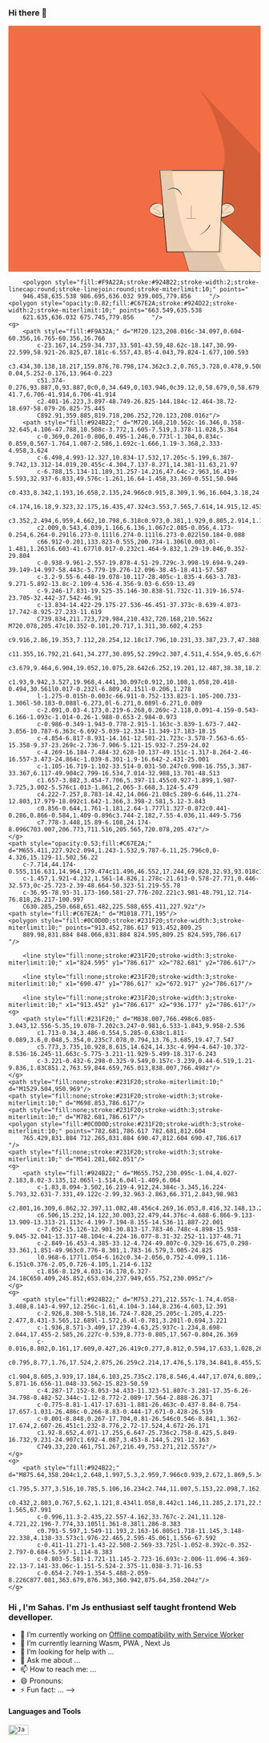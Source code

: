 ### Hi there 👋

<svg version="1.1" xmlns="http://www.w3.org/2000/svg" xmlns:xlink="http://www.w3.org/1999/xlink" x="0px" y="0px"
	 viewBox="0 0 1109 1080" style="enable-background:new 0 0 1109 1080;" xml:space="preserve">
<g id="Layer_1">
	<g>
		<rect x="0" style="fill:#F26D43;" width="1110" height="1080"/>
	</g>
	<path style="opacity:0.6;fill:#C2552F;" d="M806.012,245.128c27.498,26.505,56.447,61.301,79.825,105.975
		c11.993,22.918,18.948,42.581,32.857,81.909c20.132,56.919,30.752,87.714,32.116,129.215c0.998,30.366-3.325,55.362-7.18,71.823
		l-10.033,222.662l173.325,159.593l1.065-453.718L806.012,245.128z"/>
	<polygon style="fill:#FDDFC3;stroke:#231F20;stroke-width:2;stroke-miterlimit:10;" points="768.26,990.967 794.095,1077.964 
		1109.75,1079.64 1109.75,1017.792 933.109,853.49 926.543,990.967 	"/>
	<g>
		<path style="fill:#FDDFC3;" d="M675.841,789.97c-6.038-8.99-21.341-13.118-33.991-8.383
			c-12.495,4.677-22.295,17.959-20.119,30.178c1.954,10.97,12.724,16.388,23.472,21.795c10.344,5.204,30.17,12.124,35.735,5.127
			c2.301-2.893,0.281-5.797-1.583-18.733C676.397,799.425,679.948,796.084,675.841,789.97z"/>
		<path style="fill:#231F20;" d="M675.717,790.054c-1.189-1.658-2.612-3.137-4.229-4.382c-0.415-0.295-0.847-0.568-1.268-0.852
			c-0.415-0.295-0.855-0.55-1.309-0.783c-0.45-0.237-0.887-0.497-1.345-0.716l-1.404-0.593c-0.93-0.403-1.914-0.677-2.872-0.991
			c-0.991-0.219-1.956-0.52-2.961-0.648l-1.49-0.245l-1.503-0.14c-0.996-0.129-2.006-0.085-3.003-0.124
			c-4.006,0.042-7.946,0.8-11.643,2.12c-3.688,1.362-7.096,3.457-10.137,5.992c-3.073,2.508-5.671,5.62-7.617,9.109
			c-1.988,3.469-3.074,7.471-2.988,11.488c0.163,1.99,0.434,4.008,1.228,5.861c0.766,1.851,1.808,3.588,3.103,5.127
			c2.624,3.074,6.047,5.347,9.565,7.354c3.551,1.969,7.312,3.651,10.994,5.405c3.693,1.675,7.504,3.114,11.354,4.35
			c3.852,1.213,7.795,2.185,11.714,2.55c1.948,0.153,3.906,0.196,5.696-0.143c1.806-0.299,3.353-1.1,4.216-2.293
			c0.418-0.572,0.579-1.117,0.577-1.983c0.002-0.838-0.141-1.813-0.311-2.798c-0.342-1.974-0.764-4.017-1.081-6.062
			c-0.691-4.092-1.112-8.226-1.335-12.368c-0.242-4.141-0.221-8.296-0.051-12.415c0.084-2.059,0.182-4.113,0.06-6.142
			C677.552,793.701,676.84,791.755,675.717,790.054z M675.966,789.886c1.188,1.701,1.948,3.728,2.152,5.803
			c0.249,2.069,0.207,4.135,0.316,6.186c0.13,4.105,0.585,8.175,1.196,12.214c0.624,4.039,1.398,8.048,2.211,12.042
			c0.423,2,0.869,3.977,1.268,6.048c0.195,1.036,0.392,2.099,0.421,3.319c0.014,0.608-0.043,1.273-0.208,1.951
			c-0.193,0.671-0.487,1.352-0.882,1.885c-0.759,1.093-1.788,1.912-2.883,2.489c-1.096,0.584-2.245,0.915-3.37,1.117
			c-2.26,0.416-4.46,0.345-6.596,0.109c-4.268-0.506-8.329-1.631-12.283-2.98c-3.958-1.347-7.787-2.998-11.506-4.887
			c-3.682-1.903-7.282-3.909-10.804-6.141c-1.745-1.137-3.459-2.33-5.071-3.667c-1.593-1.359-3.102-2.822-4.435-4.449
			c-1.286-1.664-2.39-3.477-3.165-5.439c-0.801-1.958-1.164-4.053-1.35-6.147c0.016-1.05-0.106-2.11,0.042-3.156
			c0.052-0.524,0.078-1.053,0.153-1.574l0.291-1.554c0.075-0.525,0.214-1.033,0.363-1.539l0.433-1.526l0.562-1.482
			c0.177-0.5,0.381-0.988,0.623-1.458c1.798-3.826,4.316-7.344,7.455-10.229c0.794-0.711,1.587-1.425,2.455-2.049
			c0.431-0.315,0.836-0.667,1.289-0.951l1.358-0.854c0.888-0.598,1.879-1.027,2.815-1.546c0.979-0.436,1.97-0.858,2.983-1.205
			c2.035-0.674,4.12-1.222,6.248-1.414c2.114-0.293,4.253-0.245,6.359-0.104c4.21,0.382,8.338,1.463,12.072,3.328
			c1.879,0.906,3.63,2.047,5.264,3.322C673.341,786.671,674.787,788.175,675.966,789.886z"/>
	</g>
	<g>
		<path style="fill:#FDDFC3;" d="M938.332,792.887c1.351-1.799,9.686-12.542,23.215-13.166
			c17.011-0.784,32.397,14.884,31.855,28.501c-0.549,13.766-17.195,20.843-35.208,28.501c-6.937,2.949-18.195,7.735-22.307,3.5
			c-3.273-3.372,0.429-9.938,2.188-23.619C939.359,806.618,938.905,798.304,938.332,792.887z"/>
		<path style="fill:#231F20;" d="M938.187,792.847c1.154-1.814,2.425-3.324,3.856-4.825c1.421-1.478,2.966-2.855,4.647-4.065
			c1.674-1.223,3.497-2.245,5.395-3.125c0.976-0.373,1.927-0.831,2.944-1.105c0.503-0.153,1.004-0.319,1.512-0.454l1.549-0.32
			c4.145-0.845,8.491-0.572,12.558,0.526c4.082,1.09,7.891,3.069,11.188,5.644c3.28,2.603,6.081,5.777,8.206,9.346
			c2.097,3.569,3.578,7.572,3.78,11.727c0.256,4.137-0.946,8.367-3.382,11.726c-2.434,3.358-5.604,6.086-8.986,8.395
			c-3.384,2.319-6.951,4.343-10.604,6.141c-3.646,1.819-7.343,3.497-11.05,5.115c-3.697,1.626-7.436,3.304-11.417,4.555
			c-1.992,0.626-4.052,1.134-6.254,1.315c-1.101,0.085-2.244,0.085-3.43-0.12c-1.173-0.206-2.446-0.663-3.489-1.55
			c-1.024-0.882-1.787-2.188-2.019-3.468c-0.226-1.26-0.163-2.413-0.051-3.504c0.268-2.162,0.759-4.134,1.229-6.108
			c0.954-3.926,1.825-7.814,2.466-11.763c0.633-3.945,1.108-7.931,1.295-11.943c0.089-2.005,0.168-4.016,0.176-6.03
			C938.318,796.916,938.252,794.98,938.187,792.847z M938.476,792.927c1.355,7.892,1.537,16.2,0.702,24.314
			c-0.42,4.068-1.15,8.115-1.968,12.076c-0.381,1.976-0.82,3.948-1.01,5.806c-0.079,0.918-0.082,1.802,0.063,2.536
			c0.161,0.718,0.507,1.212,1.002,1.659c1.009,0.848,2.8,1.089,4.618,0.935c1.833-0.145,3.726-0.597,5.605-1.121
			c3.769-1.079,7.469-2.619,11.208-4.156c7.454-3.103,14.978-6.006,21.87-10.04c3.386-2.068,6.659-4.452,9.051-7.612
			c2.423-3.128,3.559-7.138,3.236-11.062c0.012-0.494-0.098-0.978-0.193-1.462l-0.276-1.451c-0.271-0.947-0.569-1.89-0.904-2.813
			c-0.436-0.889-0.795-1.807-1.285-2.662c-0.529-0.835-0.96-1.721-1.56-2.505c-2.247-3.233-5.104-6.008-8.293-8.245
			c-3.175-2.259-6.692-4.009-10.403-5.084c-0.94-0.21-1.864-0.522-2.818-0.656c-0.956-0.11-1.907-0.307-2.868-0.354
			c-0.962-0.009-1.927-0.087-2.89-0.066c-0.957,0.099-1.933,0.077-2.88,0.281C950.795,782.328,943.743,787.035,938.476,792.927z"/>
	</g>
	<path style="opacity:0.66;fill:none;stroke:#C38D66;stroke-width:3;stroke-miterlimit:10;" d="M663.979,789.687
		c-23.015,6.978-28.435,10.694-28.105,12.816c0.479,3.08,12.817,1.15,23.57,9.883c6.549,5.319,11.487,13.763,9.518,16.291
		c-1.485,1.907-7.591,1.333-27.581-9.229"/>
	<path style="opacity:0.66;fill:none;stroke:#C38D66;stroke-width:3;stroke-miterlimit:10;" d="M950.68,790.059
		c23.283-3.091,22.966-2.395,23.283-1.047c0.478,2.029-5.129,4.759-17.58,15.468c-5.156,4.434-15.599,14.629-13.543,18.238
		c1.329,2.333,8.365,2.765,35.314-7.165"/>
	<polygon style="fill:#FDDFC3;stroke:#231F20;stroke-width:3;stroke-miterlimit:10;" points="666.473,635.538 946.458,635.538 
		928.016,992.644 696.651,992.644 	"/>
	<g>
		<path style="fill:none;" d="M859.553,713.386"/>
	</g>
	<g>
		<path style="fill:none;" d="M795.844,688.238"/>
	</g>
	<g>
		<path style="fill:#231F20;" d="M887.232,876.869c-3.214,5.643-6.971,10.97-11.229,15.846c-4.257,4.878-8.989,9.323-14.12,13.227
			c-5.13,3.9-10.587,7.358-16.341,10.21c-5.736,2.882-11.719,5.244-17.844,7.087c6.049-2.082,11.915-4.668,17.495-7.751
			c5.597-3.052,10.858-6.684,15.755-10.719c4.899-4.039,9.363-8.577,13.331-13.499c3.969-4.921,7.416-10.243,10.318-15.834
			c0.381-0.736,1.287-1.023,2.022-0.642c0.736,0.381,1.023,1.287,0.642,2.022C887.252,876.832,887.24,876.853,887.232,876.869z"/>
	</g>
	<line style="fill:none;stroke:#231F20;stroke-miterlimit:10;" x1="803.638" y1="790.541" x2="803.638" y2="846.188"/>
	<line style="fill:none;stroke:#231F20;stroke-miterlimit:10;" x1="824.595" y1="846.188" x2="782.681" y2="846.188"/>
	<g>
		<path style="fill:none;" d="M762.562,721.231"/>
	</g>
	<polygon style="fill:#E1C6AD;" points="954.819,1077.548 794.31,1076.978 769.872,993.324 928.55,993.324 935.434,856.152 
		942.811,863.885 938.014,999.028 917.303,999.028 	"/>
	<path style="opacity:0.71;fill:#E1C6AD;" d="M666.473,634.266h53.261c0,0,36.141,309.949,97.011,356.701H698.81L666.473,634.266z"
		/>
	<g>
		<path style="fill:#231F20;" d="M698.853,722.392c5.103-4.715,11.572-8.085,18.547-9.555c3.486-0.758,7.105-0.927,10.687-0.636
			c3.586,0.324,7.098,1.274,10.427,2.62c3.31,1.403,6.426,3.249,9.233,5.475c2.761,2.28,5.252,4.877,7.313,7.774
			c4.214,5.734,6.738,12.577,7.502,19.469c-1.995-6.642-5.028-12.862-9.356-18.04c-4.264-5.193-9.687-9.407-15.843-11.91
			c-6.108-2.625-12.924-3.411-19.556-2.457C711.161,716.102,704.7,718.675,698.853,722.392z"/>
	</g>
	
		<polygon style="fill:#F9A22A;stroke:#924B22;stroke-width:2;stroke-linecap:round;stroke-linejoin:round;stroke-miterlimit:10;" points="
		946.458,635.538 986.695,636.032 939.005,779.856 	"/>
	<polygon style="opacity:0.82;fill:#C67E2A;stroke:#924D22;stroke-width:2;stroke-miterlimit:10;" points="663.549,635.538 
		621.635,636.032 675.745,779.856 	"/>
	<g>
		<path style="fill:#F9A32A;" d="M720.123,208.016c-34.097,0.604-60.356,16.765-60.356,16.766
			c-23.167,14.259-34.737,33.501-43.59,48.62c-18.147,30.99-22.599,58.921-26.825,87.181c-6.557,43.85-4.043,79.824-1.677,100.593
			c3.434,30.138,18.217,159.876,78.798,174.362c3.2,0.765,3.728,0.478,9.508,0.223c0.908-0.04,5.252-0.176,13.964-0.223
			c51.374-0.276,93.887,0,93.887,0c0,0,34.649,0,103.946,0c39.12,0,58.679,0,58.679,0l0,0c6.674-41.7,6.706-41.914,6.706-41.914
			c2.401-16.223,3.897-48.749-26.825-144.184c-12.464-38.72-18.697-58.079-26.825-75.445
			C892.91,359.885,819.718,206.252,720.123,208.016z"/>
		<path style="fill:#924B22;" d="M720.168,210.562c-16.346,0.358-32.645,4.106-47.788,10.508c-3.772,1.605-7.519,3.378-11.028,5.364
			c-0.369,0.201-0.806,0.495-1.246,0.773l-1.304,0.834c-0.859,0.567-1.764,1.087-2.586,1.692c-1.666,1.19-3.368,2.333-4.958,3.624
			c-6.498,4.993-12.327,10.834-17.532,17.205c-5.199,6.387-9.742,13.312-14.019,20.455c-4.304,7.137-8.271,14.381-11.63,21.97
			c-6.788,15.134-11.189,31.257-14.216,47.64c-2.963,16.419-5.593,32.937-6.833,49.576c-1.261,16.64-1.458,33.369-0.551,50.046
			c0.433,8.342,1.193,16.658,2.135,24.966c0.915,8.309,1.96,16.604,3.18,24.874c2.43,16.541,5.625,32.977,9.763,49.179
			c4.174,16.18,9.323,32.175,16.435,47.324c3.553,7.565,7.614,14.915,12.453,21.74c4.829,6.811,10.462,13.138,17.18,18.138
			c3.352,2.494,6.959,4.662,10.798,6.318c0.973,0.381,1.929,0.805,2.914,1.15c0.995,0.316,1.968,0.704,2.982,0.96
			c2.009,0.543,4.039,1.166,6.136,1.067c2.085-0.056,4.173-0.254,6.264-0.291l6.273-0.111l6.274-0.111l6.273-0.022l50.184-0.088
			c66.912-0.201,133.823-0.555,200.734-1.306l0.003,0l-1.481,1.263l6.603-41.677l0.017-0.232c1.464-9.832,1.29-19.846,0.352-29.804
			c-0.938-9.961-2.557-19.878-4.51-29.729c-3.998-19.694-9.249-39.149-14.997-58.443c-5.779-19.276-12.096-38.45-18.411-57.587
			c-3.2-9.55-6.448-19.078-10.117-28.405c-1.835-4.663-3.783-9.271-5.892-13.8c-2.109-4.536-4.356-9.03-6.659-13.49
			c-9.246-17.831-19.525-35.146-30.838-51.732c-11.319-16.574-23.705-32.442-37.542-46.91
			c-13.834-14.422-29.175-27.536-46.451-37.373c-8.639-4.873-17.742-8.925-27.233-11.619
			C739.834,211.723,729.984,210.432,720.168,210.562z M720.078,205.47c10.352-0.101,20.717,1.311,30.602,4.253
			c9.916,2.86,19.353,7.112,28.254,12.18c17.796,10.231,33.387,23.7,47.388,38.407c13.999,14.757,26.458,30.857,37.819,47.635
			c11.355,16.792,21.641,34.277,30.895,52.299c2.307,4.511,4.554,9.05,6.679,13.669c2.131,4.624,4.093,9.319,5.933,14.049
			c3.679,9.464,6.904,19.052,10.075,28.642c6.252,19.201,12.487,38.38,18.218,57.775c5.692,19.389,10.891,38.949,14.842,58.818
			c1.93,9.942,3.527,19.968,4.441,30.097c0.912,10.108,1.058,20.418-0.494,30.561l0.017-0.232l-6.809,42.151l-0.206,1.278
			l-1.275-0.015h-0.003c-66.911-0.752-133.823-1.105-200.733-1.306l-50.183-0.088l-6.273,0l-6.271,0.089l-6.271,0.089
			c-2.091,0.03-4.173,0.219-6.268,0.269c-2.118,0.091-4.159-0.543-6.166-1.093c-1.014-0.26-1.988-0.653-2.984-0.973
			c-0.986-0.349-1.943-0.778-2.915-1.163c-3.839-1.673-7.442-3.856-10.787-6.363c-6.692-5.039-12.334-11.349-17.183-18.15
			c-4.854-6.817-8.931-14.161-12.501-21.723c-3.578-7.563-6.65-15.358-9.37-23.269c-2.736-7.906-5.121-15.932-7.259-24.02
			c-4.269-16.184-7.484-32.628-10.137-49.151c-1.317-8.264-2.46-16.557-3.473-24.864c-1.039-8.301-1.9-16.642-2.431-25.001
			c-1.105-16.719-1.102-33.514-0.031-50.247c0.998-16.755,3.387-33.367,6.117-49.904c2.799-16.534,7.014-32.988,13.701-48.513
			c1.657-3.882,3.454-7.706,5.397-11.455c0.927-1.899,1.987-3.725,3.002-5.576c1.013-1.861,2.065-3.668,3.124-5.479
			c4.222-7.257,8.783-14.42,14.066-21.08c5.289-6.646,11.274-12.803,17.979-18.092c1.642-1.366,3.398-2.581,5.12-3.843
			c0.856-0.644,1.761-1.181,2.64-1.777l1.327-0.872c0.441-0.286,0.866-0.584,1.409-0.896c3.744-2.182,7.55-4.036,11.449-5.756
			c7.778-3.448,15.89-6.108,24.174-8.096C703.007,206.773,711.516,205.565,720.078,205.47z"/>
	</g>
	<path style="opacity:0.53;fill:#C67E2A;" d="M655.411,227.92c2.094,1.243-1.532,9.787-6.11,25.796c0,0-4.326,15.129-11.502,56.22
		c-7.714,44.174-0.555,116.631,14.964,179.474c11.496,46.552,17.244,69.828,32.93,93.018c14.321,21.172,36.213,43.74,31.001,50.612
		c-1.457,1.921-4.232,1.561-14.826,1.278c-21.613-0.578-27.771,0.446-32.573,0c-25.723-2.39-48.664-50.323-51.219-55.78
		c-36.95-78.93-31.173-160.581-27.776-202.221c3.981-48.791,12.714-76.818,26.217-100.997
		C630.285,250.668,651.482,225.588,655.411,227.92z"/>
	<path style="fill:#C67E2A;" d="M1018.771,195"/>
	<polygon style="fill:#0C0D0D;stroke:#231F20;stroke-width:3;stroke-miterlimit:10;" points="913.452,786.617 913.452,809.25 
		889.98,831.884 848.066,831.884 824.595,809.25 824.595,786.617 	"/>
	
		<line style="fill:none;stroke:#231F20;stroke-width:3;stroke-miterlimit:10;" x1="824.595" y1="786.617" x2="782.681" y2="786.617"/>
	
		<line style="fill:none;stroke:#231F20;stroke-width:3;stroke-miterlimit:10;" x1="690.47" y1="786.617" x2="672.917" y2="786.617"/>
	
		<line style="fill:none;stroke:#231F20;stroke-width:3;stroke-miterlimit:10;" x1="913.452" y1="786.617" x2="936.177" y2="786.617"/>
	<g>
		<path style="fill:#231F20;" d="M838.007,766.498c6.085-3.043,12.556-5.35,19.078-7.202c3.247-0.981,6.533-1.843,9.958-2.536
			c1.713-0.34,3.486-0.554,5.285-0.638c1.811-0.089,3.6,0.048,5.354,0.235c7.078,0.794,13.76,3.685,19.47,7.547
			c5.773,3.735,10.928,8.615,14.624,14.33c-4.994-4.647-10.372-8.536-16.245-11.663c-5.775-3.211-11.929-5.499-18.317-6.243
			c-3.221-0.432-6.298-0.325-9.549,0.157c-3.239,0.44-6.519,1.21-9.836,1.83C851.2,763.59,844.659,765.013,838.007,766.498z"/>
	</g>
	<path style="fill:none;stroke:#231F20;stroke-miterlimit:10;" d="M1529.504,950.969"/>
	<path style="fill:none;stroke:#231F20;stroke-width:3;stroke-miterlimit:10;" d="M698.853,786.617"/>
	<path style="fill:none;stroke:#231F20;stroke-width:3;stroke-miterlimit:10;" d="M782.681,786.617"/>
	<polygon style="fill:#0C0D0D;stroke:#231F20;stroke-width:3;stroke-miterlimit:10;" points="782.681,786.617 782.681,812.604 
		765.429,831.884 712.265,831.884 690.47,812.604 690.47,786.617 	"/>
	<path style="fill:none;stroke:#231F20;stroke-width:3;stroke-miterlimit:10;" d="M541.281,602.051"/>
	<g>
		<path style="fill:#924B22;" d="M655.752,230.095c-1.04,4.027-2.183,8.02-3.135,12.065l-1.514,6.04l-1.409,6.064
			c-1.83,8.094-3.502,16.219-4.912,24.384c-3.345,16.224-5.793,32.631-7.331,49.122c-2.99,32.963-2.863,66.371,2.843,98.983
			c2.801,16.309,6.862,32.397,11.082,48.456c4.269,16.053,8.416,32.148,13.282,47.983c4.853,15.839,10.644,31.367,17.638,46.37
			c6.506,15.232,14.122,30.003,22.479,44.376c-4.688-6.866-9.133-13.909-13.313-21.113c-4.199-7.194-8.155-14.536-11.887-22.001
			c-7.052-15.126-12.901-30.813-17.783-46.748c-4.898-15.938-9.045-32.041-13.317-48.104c-4.224-16.077-8.31-32.252-11.137-48.71
			c-2.849-16.453-4.385-33.12-4.724-49.807c-0.329-16.675,0.298-33.361,1.851-49.963c0.776-8.301,1.783-16.579,3.005-24.825
			l0.968-6.177l1.054-6.162c0.34-2.056,0.752-4.099,1.116-6.151c0.376-2.05,0.726-4.105,1.214-6.132
			c1.856-8.129,4.031-16.178,6.327-24.18C650.409,245.852,653.034,237.949,655.752,230.095z"/>
	</g>
	<g>
		<path style="fill:#924B22;" d="M753.271,212.557c-1.74,4.058-3.408,8.143-4.997,12.256c-1.61,4.104-3.144,8.236-4.603,12.391
			c-2.926,8.308-5.518,16.724-7.828,25.205c-1.205,4.225-2.477,8.431-3.565,12.689l-1.572,6.4l-0.781,3.201l-0.694,3.221
			c-1.936,8.571-3.409,17.239-4.63,25.937c-1.234,8.698-2.044,17.455-2.585,26.227c-0.539,8.773-0.805,17.567-0.804,26.369
			c-0.016,8.802,0.161,17.609,0.427,26.419c0.277,8.812,0.594,17.633,1.028,26.421c0.462,8.794,1.101,17.578,1.873,26.349
			c0.795,8.77,1.76,17.524,2.875,26.259c2.214,17.476,5.178,34.841,8.455,52.173c3.259,17.315,7.013,34.538,11.285,51.632
			c1.904,8.605,3.939,17.184,6.103,25.735c2.178,8.546,4.447,17.074,6.809,25.582c-5.871-16.656-11.048-33.562-15.823-50.59
			c-4.287-17.152-8.053-34.433-11.323-51.807c-3.281-17.35-6.26-34.798-8.482-52.344c-1.12-8.772-2.089-17.564-2.888-26.371
			c-0.775-8.81-1.417-17.631-1.881-26.463c-0.437-8.84-0.754-17.657-1.031-26.486c-0.266-8.83-0.444-17.671-0.428-26.519
			c-0.001-8.848,0.267-17.704,0.81-26.546c0.546-8.841,1.362-17.674,2.607-26.451c1.232-8.776,2.72-17.524,4.672-26.171
			c1.92-8.652,4.071-17.255,6.647-25.736c2.758-8.425,5.849-16.732,9.231-24.907c1.692-4.087,3.453-8.144,5.291-12.163
			C749.33,220.461,751.267,216.49,753.271,212.557z"/>
	</g>
	<g>
		<path style="fill:#924B22;" d="M875.64,358.204c1,2.648,1.997,5.3,2.959,7.966c0.939,2.672,1.869,5.349,2.758,8.041
			c1.795,5.377,3.516,10.785,5.106,16.234c2.744,11.007,5.153,22.098,7.162,33.264c1.008,5.582,1.931,11.179,2.739,16.793
			c0.432,2.803,0.767,5.62,1.121,8.434l1.058,8.442c1.146,11.285,2.171,22.589,2.585,33.927c1.044,22.666,0.422,45.395-1.565,67.991
			c-0.996,11.3-2.435,22.557-4.162,33.767c-2.241,11.128-4.721,22.196-7.774,33.105l1.361-8.38l1.286-8.383
			c0.791-5.597,1.549-11.193,2.163-16.805c1.718-11.145,3.148-22.338,4.138-33.573c1.976-22.465,2.595-45.061,1.556-67.592
			c-0.411-11.271-1.43-22.508-2.569-33.725l-1.052-8.392c-0.352-2.797-0.684-5.597-1.114-8.383
			c-0.803-5.581-1.721-11.145-2.723-16.693c-2.006-11.096-4.369-22.13-7.141-33.06c-1.151-5.524-2.375-11.038-3.71-16.53
			c-0.654-2.749-1.354-5.488-2.059-8.226C877.081,363.679,876.363,360.942,875.64,358.204z"/>
	</g>
</g>
<g id="Layer_2">
	<path style="fill:#ED9C8A;" d="M533.064,708H209.651C173.945,708,145,679.055,145,643.349V520.651
		C145,484.945,173.945,456,209.651,456h266.697C512.055,456,541,484.945,541,520.651v179.412C541,704.447,537.447,708,533.064,708z"
		/>
</g>
<g id="Layer_3">
	<path style="fill:#ED9C8A;" d="M573.5,652.56L541,689v-74C541,615,557.17,633.87,573.5,652.56z"/>
	<line style="fill:none;" x1="573.5" y1="671.56" x2="541" y2="708"/>
	<path style="fill:none;" d="M541,634c0,0,16.17,18.87,32.5,37.56"/>
	<g>
		<g>
			<path style="fill:#FFFFFF;" d="M205.751,571.154c0.144,0.216,0.216,0.216,0.432,0.216c1.08-0.216,1.8,0.576,2.593,1.009
				c0.575,0.287,0.936,0.936,1.008,1.655c0.072,1.513,0.072,2.953,0,4.393v0.433c0.216,2.592-0.072,5.256,0.359,7.92
				c0.576,3.169,0.937,6.48,1.009,9.793c0,0.216,0,0.504,0.288,0.864c1.584-0.216,3.24-0.504,4.896-0.792
				c0.071,0,0.144,0,0.144-0.072c0.864-1.151,2.16-0.647,3.312-0.864h0.576c1.368-0.144,1.224-0.216,1.584-1.512
				c0.432-1.584-0.145-3.097,0-4.681c0.504-4.968,0.072-9.937,0.216-14.977c0-0.576-0.144-1.225-0.216-1.873
				c-0.072-0.432,0-0.936,0.36-1.08c0.647-0.216,0.792-0.863,1.512-0.863c0.576,0.071,0.72,0.576,0.792,1.008
				c0.288,1.08,0.36,2.304,0.432,3.456c0,0.504,0,1.008,0.072,1.44c0.145,1.656,0.36,3.312,0.36,4.969
				c0.072,1.728,0,3.312,0.216,5.04c0,0.144,0.145,0.288,0.504,0.36c0.145-4.033-0.216-11.665-0.216-12.529
				c0-1.656,1.296,1.944,1.296,3.168c0.145,2.664,0.216,5.257,0.504,7.849c0,0.576-0.144,2.376-0.071,2.952
				c0.071,2.521-0.072,5.041,0.216,7.561c0.144,1.656,0.216,3.24-0.072,4.896c-0.072,0.433,0.216,0.864,0.288,1.297
				c0.288,1.943,0.504,3.96,0.288,5.904v0.792c0.432,1.512,0.36,3.096,0.432,4.681c0.072,0.863-0.144,1.8-0.071,2.735
				c0,0.576-0.36,1.152-0.864,1.585c-0.433,0.432-0.72,0.936-0.864,1.512c-0.144,0.36,0.72,0.432,0.216,0.792
				c-0.576,0.504-1.08,1.08-1.8,1.296c-0.504,0.145-0.937,0.36-1.44,0.648c-1.08-0.576-1.368-1.512-1.224-2.664
				c0.071-0.216,0.144-0.504,0.071-0.648c-0.432-2.016-0.287-4.104-0.287-6.12c0.071-1.225-0.288-2.448-0.217-3.673
				c0-1.296-0.071-2.52-0.216-3.816c-0.072-0.647-0.216-1.439,0.433-2.016c0.071-0.072,0.071-0.36,0.071-0.36
				c-0.864-0.647-0.432-1.512-0.504-2.232c-0.072-0.359-0.216-0.575-0.576-0.575c-0.647,0-1.296,0-1.944,0.071
				c-2.376,0.072-4.824-0.071-7.272,0.288c-0.216,0-0.432,0.072-0.647,0.145c-0.288,0.647-0.072,1.224,0,1.872
				c0,0.792,0.288,1.512,0,2.376c-0.072,0.216,0,0.432,0.071,0.648c0.217,0.792,0.145,1.439,0,2.376
				c-0.288,1.656-0.288,2.664-0.288,4.032c0,1.08,0.145,1.8,0.072,2.88c-0.072,0.576-0.216,1.656-0.072,2.089
				c0.36,0.863,0,1.728,0.145,2.592c0.072,0.432-0.216,0.648-0.648,0.648c-1.439,0.144-3.888,1.08-4.32-0.072
				c-0.072-0.216-0.432-0.145-0.647,0.504c-0.36,1.008-1.944,0.576-3.024,0.648c-0.288-0.433-0.433-0.937-0.433-1.44
				c0-2.017-0.216-3.96-0.288-5.904c-0.071-1.44,0.072-2.881,0.072-4.249c-0.144-2.231,0-5.112,0-7.416
				c0-0.721-0.144-0.721-0.864-0.937c-0.792-0.288-1.728-0.144-2.231-1.008c0.575-0.36,1.296-0.504,1.872-0.648
				c0.936-0.288,1.151-0.647,1.08-1.584c-0.288-3.24-0.36-6.192-0.288-9.433c0-4.681,0.071-9.36,0-14.113
				c0-0.504,0.071-1.008-0.145-1.44c-0.288-0.647-0.144-1.296,0.072-1.943c0.216-0.433,0.36-0.576,0.72-0.648
				C203.734,570.29,204.887,570.29,205.751,571.154z"/>
			<path style="fill:#FFFFFF;" d="M241.534,590.74c-0.144,0.504-1.368,0.359-1.512,0.864c0.288,0.288,0.647,0.144,0.936-0.072
				c1.585-0.864,2.809-1.225,4.753-0.504c0.36,0.144,0.792,0.288,1.08,0.432c0.72,0.36,0.864,0.36,1.44,0.72l0.792,0.505
				c1.008,0.647,2.376,3.6,2.592,5.904c0.145,1.728,0,2.88-0.576,4.608c-0.288,0.72-0.432,1.584-1.368,1.872
				c-0.288,0.072-0.288,0.288-0.359,0.504c-1.152,0.648-1.729,1.368-3.385,2.017c-0.792,0.288-1.44,0.72-2.16,1.008
				c-1.008,0.36-1.8,1.008-2.952,1.656c0.576,1.656,0.864,3.24,1.8,4.608c0.576,0.792,1.08,0.936,1.656,1.728
				c0.792,1.08,1.513,1.297,2.736,0.864c3.601-1.368,4.824-1.152,8.064-3.384c1.08-0.721,1.08-1.009,2.377-1.368
				c0.72-0.288,1.151-0.648,1.8-1.08c0.216-0.145,0.432-0.433,0.864-0.288c0.216,1.584-0.721,1.728-1.513,2.448
				c-0.359,0.288-0.72,0.432-1.008,0.936c-0.72,0.721-3.456,2.448-3.744,2.593c-1.584,0.792-0.937,0.359-2.376,1.439
				c-0.36,0.217-1.44,0.793-1.801,1.08c-1.151,0.793-2.376,0.793-2.952,1.225c-1.368,1.008-3.528,1.008-5.185,1.08
				c-1.008,0-2.304-0.36-3.24-1.296c-1.728-1.656-3.024-3.169-3.744-5.4c-0.144-0.288-0.144-0.504-0.216-0.721
				c-0.288-1.151-0.576-1.656-0.648-2.808c0-0.576-0.072-2.593-0.144-3.816c-0.145-2.232,0.144-5.688,0.647-7.849
				c0.576-2.593,1.152-5.185,2.809-7.345c0.937-1.152,2.017-1.944,3.456-2.232C240.67,590.668,241.391,590.452,241.534,590.74z
				 M239.303,616.23c0.792,1.296,1.512,2.592,2.952,3.24c0.071-0.145,0.144-0.216,0.216-0.288c-0.576-0.72-1.08-1.513-1.729-2.16
				c-0.72-0.721-0.792-1.729-1.368-2.593C238.87,615.078,238.942,615.654,239.303,616.23z M241.822,594.124
				c-0.792,1.009-1.08,2.952-1.152,4.177c-0.216,2.521,0.145,5.185-0.144,7.633c0,0.504-0.072,1.224,0.072,1.8
				c0.504-0.072,1.224-0.864,1.512-1.008c1.08-0.721,1.872-1.513,2.809-2.088c1.224-0.793,1.08-1.873,1.439-3.528
				c0.072-0.217,0.072-0.793,0.145-1.009c0.216-1.008,0-2.448-0.216-3.096c-0.36-1.08-0.576-1.656-0.721-2.448
				c-0.144-0.576-0.432-1.297-0.863-1.513C243.118,592.324,242.83,592.756,241.822,594.124z M243.982,619.326
				c-0.288-0.647-0.647-0.936-1.152-1.008C243.047,618.822,243.263,619.183,243.982,619.326z"/>
			<path style="fill:#FFFFFF;" d="M284.88,571.803c0.359,1.151,1.08,2.088,1.368,3.24c0.72,2.376,0.936,4.824,0.647,7.345
				c-0.216,1.224-0.359,2.448-0.576,3.672c-0.144,0.72,0,1.152-0.359,1.8c-0.504,0.937-0.576,2.089-0.792,3.097
				c-0.433,1.584-1.152,2.809-1.297,4.465c-0.071,1.08-1.151,2.231-1.512,3.384c-0.072,0.288-0.144,1.584-0.072,1.872
				c0.145,1.08,0.36,1.584,0.288,2.017c-0.359,2.016-0.071,3.96-0.216,5.904c-0.216,3.24,0.504,6.337,1.368,9.36
				c0.216,0.721,0.36,1.368,1.296,1.152c0.36,0,0.576,0.216,0.864,0.433c0.792,0.575,1.584,0.575,2.376,0.071
				c1.296-0.647,1.584-0.72,2.664-1.8c0.648-0.648,1.368-1.225,3.457-2.952c0.936-0.721,1.872-1.225,2.952-1.513
				c0.288,0.36,0.216,0.648,0,0.937c-0.144,0.144-0.36,0.36-0.576,0.504c-1.44,0.864-1.512,1.729-2.88,2.593
				c-0.721,0.647-2.448,2.735-3.528,3.168c-0.36,0.144-0.576,0.288-0.864,0.504c-0.36,0.792-1.368,1.008-2.376,1.008
				c-0.505,0.504-1.08,0.576-1.801,0.433c-1.296-0.288-2.448-0.864-3.456-1.585c-1.44-1.008-2.952-1.943-3.96-3.384
				c-1.009-1.296-1.44-2.88-1.801-4.465c-0.144-0.863-0.288-1.943-0.72-2.735c-0.288,0.432-0.648,0.936-0.792,1.224
				c-0.721,1.296-1.44,3.456-2.16,4.393c-1.297,1.8-1.44,2.736-2.736,4.032c-0.288,0.288-0.576,0.288-0.504,0.648
				c0,0.359-0.937,0.504-1.152,0.647c-1.8,0.721-2.593,1.008-4.248-0.288l-1.08-0.864c-0.36-0.359-0.793-0.647-1.585-0.72
				c0.864,0.72,1.297,1.729,2.16,2.232c-0.432,0.36-1.151,0.288-1.368,0.072c-0.647-0.576-1.296-1.08-1.8-1.801
				c-1.512-2.016-2.088-4.32-2.232-6.769c-0.288-3.672-0.288-7.416-0.359-11.089c-0.072-4.896-0.288-9.793-0.217-14.689
				c0-2.592-0.216-5.185,0-7.849c0.072-0.576,0.072-1.152,0.217-1.728c0-0.433,0-0.937,0.288-1.297c0.359-0.288,0.792,0,1.151-0.144
				c0.648-0.145,1.152-0.576,1.729-0.937c1.296-0.936,2.664-0.504,3.168,1.009c0.145,0.504,0.648,1.008,0.288,1.656
				c-0.071,0.144,0,0.432,0.145,0.575c0.936,1.44,1.08,3.024,1.224,4.608c0.216,4.033,0.504,8.065,0.433,12.17
				c0,1.008-0.145,2.016-0.145,3.096c0,2.305,0.072,4.681,0.288,7.057c0.145,0.937,0,1.872-0.072,2.809
				c-0.144,1.872,0.072,3.816-0.288,5.688c-0.144,1.08,0.505,1.944,1.009,2.808c0.216,0.505,0.576,0.288,1.008,0.217
				c1.44-0.217,1.944-1.152,2.664-2.305c1.872-2.952,3.097-6.049,4.032-7.2c0.36-0.433,0.576-1.225,0.504-1.872
				c-0.288-1.513-0.071-2.305-0.216-3.816c-0.288-2.665-0.432-4.249-0.216-6.265c0.288-3.816,0-7.272,0.216-11.089
				c0.145-2.521,0.072-5.041-0.144-7.561c0-0.576,0.288-1.152,0.288-1.729s0.144-0.937,0.647-1.296
				c0.721-0.504,0.792-1.368,1.44-1.944c1.296-0.937,2.664-1.44,4.248-1.296c0.433,0,0.864-0.072,1.297-0.072
				C283.439,570.506,284.592,571.011,284.88,571.803z M278.615,572.091c0.647,0.359,1.08,0,1.8-0.433
				C279.623,571.658,279.119,571.586,278.615,572.091z M280.919,610.542c0.288-1.729,0.145-5.688-0.359-6.48
				C280.127,605.934,280.631,609.966,280.919,610.542z M281.136,573.53c-0.36,0.145-0.576,0.288-0.505,0.721
				c0.288,1.296,0.145,1.656,0.145,2.88l0.072,1.368c0.359,2.304,0.504,4.824,0.72,7.272c0.144,1.656,0.216,3.312-0.072,4.896
				c-0.216,1.225-0.576,2.521,0.145,3.816c1.224-1.872,1.368-4.681,1.872-6.696c0.576-2.377,0.936-4.032,1.152-6.48
				c0.071-1.729-0.072-3.385-0.145-5.113c-0.072-1.08-0.792-1.943-1.44-2.808c-0.071-0.072-0.288-0.216-0.359-0.145
				C281.855,573.53,282.071,573.171,281.136,573.53z"/>
			<path style="fill:#FFFFFF;" d="M318.429,590.236c0,0.359-0.432,0.576-0.432,1.008c0.576,0.072,1.296,0.576,1.44-0.576
				c0-0.216,0.288-0.144,0.432-0.216c2.088-0.216,3.744,0.72,5.4,1.8c0.072,0,0.216,0.145,0.216,0.288
				c0.505,1.225,1.44,2.088,2.305,3.097c0.936,1.151,1.008,2.592,1.44,3.888c0.144,0.721,0.216,1.44,0.288,2.16
				c0,1.513,0.359,3.024,0.575,4.537c0.145,1.368,0.36,2.736-0.432,4.032c-0.288,0.504-0.432,1.224-0.432,1.8
				c0.071,1.656-0.505,3.024-1.297,4.393c-0.647,1.224-1.296,2.304-2.016,3.528c-0.576,0.936-1.584,1.152-2.521,1.512
				c-1.152-1.224,0.576-1.151,0.72-1.8c-0.432-0.216-0.863,0.072-1.151,0.216c-1.152,0.721-2.448,1.08-3.601,1.656
				c-0.937,0.504-1.872,0.504-2.88-0.072c-1.513-0.863-2.952-1.943-4.249-3.096c-1.512-1.44-2.52-3.312-3.096-5.4
				c-0.648-2.809-0.504-5.545-0.36-8.353c0-2.665,0.648-5.257,1.44-7.777c0.936-2.664,2.304-4.752,4.968-5.832
				c0.576-0.216,1.08-0.576,1.585-0.864C317.349,589.876,317.854,589.876,318.429,590.236z M318.069,593.836
				c-0.216,1.009-0.721,1.872-0.937,2.881c-0.288,1.008-0.647,1.944-0.504,3.096c0.072,1.44,0.288,2.952,0.072,4.393
				c-0.145,1.08-0.216,2.088-0.072,3.097c0,0.792,0.072,1.656,0,2.448c-0.216,2.664,0.288,5.185,1.729,7.488
				c0.144,0.288,0.216,0.648,0.647,0.504c1.009-0.359,1.225,0.433,1.513,1.152c0.647-0.145,1.08-0.504,1.224-0.864
				c1.368-1.584,1.944-3.456,2.16-5.4c0.288-2.952,0.433-5.904,0.504-8.856l-0.144-6.049c-0.072-1.512-0.648-2.88-1.872-3.816
				c-0.648-0.504-1.296-0.792-2.017-0.36C319.653,593.908,318.861,593.98,318.069,593.836z M322.174,622.278
				c0.288-0.071,0.504-0.287,0.359-0.647c-0.071-0.36-0.288-0.216-0.647-0.145c-0.216,0.145-0.433,0.145-0.648,0.576
				C321.525,622.207,321.886,622.278,322.174,622.278z"/>
			<path style="fill:#FFFFFF;" d="M359.18,571.442c0.504,2.521,0.792,5.04,0.288,7.633c-0.432,2.448-0.72,5.616-0.72,8.137
				c0.072,1.872,0,3.672,0.144,5.473c0,0.504-0.144,1.008-0.216,1.512c-0.288,1.872-0.36,3.744-0.216,5.616
				c0.216,2.017-0.288,3.961-0.648,5.905c-0.144,0.792-0.216,1.655-0.72,2.448c-0.144,0.287-0.216,0.575-0.72,0.432
				c-0.36-0.145-0.36,0.504-0.648,0.792c-0.432,0.432-0.792-0.72-0.792-1.296c0-0.216-0.145-0.433-0.288-0.36
				c-0.648,0.433-0.648-0.144-0.72-0.432c-0.145-0.648-0.36-1.08-0.721-1.584c-0.647-1.009-0.72-2.16-0.647-3.385
				c0-0.216,0-0.36,0.071-0.576c-0.071-1.008,0-2.088-0.72-3.096c-0.72-1.08-0.288-2.16-0.288-3.312
				c-0.072-2.448-0.36-4.969-0.504-7.489c-0.072-1.439,0.072-2.88-0.36-4.248c-0.144-0.432-0.144-0.936-0.144-1.368l-0.216-3.816
				c-0.072-1.584,0.288-3.24,0.071-4.896c-0.144-1.008,1.297-1.368,1.585-2.376c0.216-0.792,1.008-0.72,1.151-0.144
				c0.433,2.231,1.44,2.088,1.009-0.721c-0.217-1.512,1.008-1.439,2.088-1.296C357.452,569.21,358.82,569.786,359.18,571.442z
				 M356.66,614.358c1.224,0.647,1.872,1.368,2.808,2.448c0.145,0.144,0.288,0.359,0.216,0.576c-0.216,0.504-0.144,0.936,0,1.439
				c0.145,0.576-0.216,1.08-0.72,1.296c-1.296,0.433-2.376,1.801-3.816,1.297c-0.792,0-1.584,0.359-2.088-0.072
				c-0.504-0.433-0.36-1.296-0.504-1.872c-0.072-0.36-0.217-0.721-0.288-1.08c-0.216-0.864,0-1.656,0.647-2.16
				c0.864-0.792,1.729-1.44,2.736-1.944C356.012,614.07,356.3,614.142,356.66,614.358z"/>
			<path style="fill:#FFFFFF;" d="M373.579,571.442c0.504,2.521,0.792,5.04,0.288,7.633c-0.432,2.448-0.72,5.616-0.72,8.137
				c0.072,1.872,0,3.672,0.144,5.473c0,0.504-0.144,1.008-0.216,1.512c-0.288,1.872-0.36,3.744-0.216,5.616
				c0.216,2.017-0.288,3.961-0.648,5.905c-0.144,0.792-0.216,1.655-0.72,2.448c-0.145,0.287-0.216,0.575-0.72,0.432
				c-0.36-0.145-0.36,0.504-0.648,0.792c-0.432,0.432-0.792-0.72-0.792-1.296c0-0.216-0.145-0.433-0.288-0.36
				c-0.648,0.433-0.648-0.144-0.72-0.432c-0.145-0.648-0.36-1.08-0.721-1.584c-0.647-1.009-0.72-2.16-0.647-3.385
				c0-0.216,0-0.36,0.071-0.576c-0.071-1.008,0-2.088-0.72-3.096c-0.72-1.08-0.288-2.16-0.288-3.312
				c-0.072-2.448-0.36-4.969-0.504-7.489c-0.072-1.439,0.072-2.88-0.36-4.248c-0.144-0.432-0.144-0.936-0.144-1.368l-0.216-3.816
				c-0.072-1.584,0.288-3.24,0.071-4.896c-0.144-1.008,1.297-1.368,1.585-2.376c0.216-0.792,1.008-0.72,1.151-0.144
				c0.433,2.231,1.44,2.088,1.009-0.721c-0.217-1.512,1.008-1.439,2.088-1.296C371.852,569.21,373.22,569.786,373.579,571.442z
				 M371.06,614.358c1.224,0.647,1.872,1.368,2.808,2.448c0.145,0.144,0.288,0.359,0.216,0.576c-0.216,0.504-0.144,0.936,0,1.439
				c0.145,0.576-0.216,1.08-0.72,1.296c-1.296,0.433-2.376,1.801-3.816,1.297c-0.792,0-1.584,0.359-2.088-0.072
				c-0.504-0.433-0.36-1.296-0.504-1.872c-0.072-0.36-0.216-0.721-0.288-1.08c-0.216-0.864,0-1.656,0.647-2.16
				c0.864-0.792,1.729-1.44,2.736-1.944C370.411,614.07,370.699,614.142,371.06,614.358z"/>
			<path style="fill:#FFFFFF;" d="M387.979,571.442c0.504,2.521,0.792,5.04,0.288,7.633c-0.432,2.448-0.72,5.616-0.72,8.137
				c0.072,1.872,0,3.672,0.144,5.473c0,0.504-0.144,1.008-0.216,1.512c-0.288,1.872-0.36,3.744-0.216,5.616
				c0.216,2.017-0.288,3.961-0.648,5.905c-0.144,0.792-0.216,1.655-0.72,2.448c-0.144,0.287-0.216,0.575-0.72,0.432
				c-0.36-0.145-0.36,0.504-0.648,0.792c-0.432,0.432-0.792-0.72-0.792-1.296c0-0.216-0.145-0.433-0.288-0.36
				c-0.648,0.433-0.648-0.144-0.72-0.432c-0.145-0.648-0.36-1.08-0.721-1.584c-0.647-1.009-0.72-2.16-0.647-3.385
				c0-0.216,0-0.36,0.071-0.576c-0.071-1.008,0-2.088-0.72-3.096c-0.72-1.08-0.288-2.16-0.288-3.312
				c-0.072-2.448-0.36-4.969-0.504-7.489c-0.072-1.439,0.072-2.88-0.36-4.248c-0.144-0.432-0.144-0.936-0.144-1.368l-0.216-3.816
				c-0.072-1.584,0.288-3.24,0.071-4.896c-0.144-1.008,1.297-1.368,1.585-2.376c0.216-0.792,1.008-0.72,1.151-0.144
				c0.433,2.231,1.44,2.088,1.009-0.721c-0.217-1.512,1.008-1.439,2.088-1.296C386.251,569.21,387.619,569.786,387.979,571.442z
				 M385.459,614.358c1.224,0.647,1.872,1.368,2.808,2.448c0.145,0.144,0.288,0.359,0.216,0.576c-0.216,0.504-0.144,0.936,0,1.439
				c0.145,0.576-0.216,1.08-0.72,1.296c-1.296,0.433-2.376,1.801-3.816,1.297c-0.792,0-1.584,0.359-2.088-0.072
				c-0.504-0.433-0.36-1.296-0.504-1.872c-0.072-0.36-0.217-0.721-0.288-1.08c-0.216-0.864,0-1.656,0.647-2.16
				c0.864-0.792,1.729-1.44,2.736-1.944C384.811,614.07,385.099,614.142,385.459,614.358z"/>
			<g>
				<path style="fill:#FFDD67;" d="M443.39,608.553l8.614,2.058l8.555-36.773c0.574-2.463-0.874-4.977-3.243-5.544l-0.026-0.007
					c-2.37-0.565-4.77,1.028-5.362,3.566L443.39,608.553z"/>
				<path style="fill:#FFDD67;" d="M433.214,606.12l10.176,2.432l9.273-39.863c0.701-3.008-1.008-5.996-3.818-6.667
					c-2.808-0.673-5.658,1.226-6.357,4.234L433.214,606.12z"/>
				<path style="fill:#FFDD67;" d="M431.194,607.766l9.502-2.476l-11.038-37.138c-0.771-2.598-3.519-4.145-6.138-3.461l-0.016,0.005
					c-2.62,0.681-4.119,3.338-3.348,5.932L431.194,607.766z"/>
				<path style="fill:#FFDD67;" d="M416.08,572.626c-2.438,0.635-3.75,3.08-3.033,5.491l9.484,31.907l8.663-2.258l-9.484-31.908
					C420.994,573.449,418.522,571.989,416.08,572.626z"/>
				<path style="fill:#EBA352;" d="M457.314,568.295l-0.026-0.007c-0.255-0.06-0.516-0.086-0.772-0.099
					c1.92,0.864,3.022,3.089,2.509,5.284l-8.553,36.768l1.531,0.369l8.554-36.773C461.131,571.376,459.683,568.862,457.314,568.295z
					"/>
				<path style="fill:#EBA352;" d="M448.845,562.024c-0.261-0.064-0.524-0.083-0.785-0.101c2.351,0.982,3.705,3.674,3.071,6.4
					l-5.268,22.645l0.97,2.778l5.83-25.055C453.364,565.682,451.654,562.694,448.845,562.024z"/>
				<path style="fill:#EBA352;" d="M423.518,564.691l-0.016,0.005c-0.278,0.072-0.538,0.175-0.789,0.29
					c2.346-0.196,4.613,1.275,5.301,3.592l6.465,21.758l2.401,2.122l-7.224-24.306C428.886,565.555,426.138,564.008,423.518,564.691
					z"/>
				<path style="fill:#EBA352;" d="M416.08,572.626c-0.282,0.072-0.543,0.175-0.794,0.295c2.142-0.145,4.15,1.235,4.782,3.364
					l4.545,15.295l2.325,1.873l-5.229-17.595C420.994,573.449,418.522,571.989,416.08,572.626z"/>
				<path style="fill:#FFDD67;" d="M475.497,592.524c-1.729-3.454-7.308-3.283-12.997,3.052c-3.97,4.428-5.695,5.925-9.679,5.921
					l0.863-5.056l-34.793,1.338c0,0-2.079,14.434,1.339,22.295c5.093,11.711,31.246,14.798,39.496-5.133
					c1.641-3.963,4.966-6.91,7.946-10.618C471.26,599.852,477.391,596.313,475.497,592.524z"/>
				<path style="fill:#EBA352;" d="M475.497,592.524c-0.327-0.655-0.798-1.178-1.376-1.556c0.092,0.141,0.184,0.279,0.263,0.435
					c1.895,3.788-4.237,7.331-7.824,11.797c-2.979,3.711-6.305,6.659-7.944,10.62c-7.154,17.279-27.755,17.253-36.43,9.309
					c7.884,9.03,30.062,9.872,37.539-8.189c1.641-3.963,4.966-6.91,7.946-10.618C471.26,599.852,477.391,596.313,475.497,592.524z"
					/>
				<path style="fill:#EBA352;" d="M454.153,601.372c-7.346-2.702-20.195,2.333-18.395,15.427c0-12.26,11.338-15.306,17.448-15.306
					C453.938,601.492,454.153,601.372,454.153,601.372z"/>
			</g>
		</g>
	</g>
</g>
</svg>


### Hi , I'm Sahas. I'm Js enthusiast self taught frontend Web develloper.

- 🔭 I’m currently working on [Offline compatibility with Service Worker](https://github.com/SahasSaurav/next_pomodoro/blob/main/public/sw.js)
- 🌱 I’m currently learning Wasm, PWA , Next Js
- 🤔 I’m looking for help with ...
- 💬 Ask me about ...
- 📫 How to reach me: ...
- 😄 Pronouns: 
- ⚡ Fun fact: ...
-->

#### Languages and Tools

<code><img href="https://upload.wikimedia.org/wikipedia/commons/6/6a/JavaScript-logo.png" height="20" width="40" alt="JavaScript"/></code>
